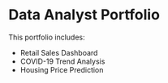 # Data Analyst Portfolio

This portfolio includes:
- Retail Sales Dashboard
- COVID-19 Trend Analysis
- Housing Price Prediction
